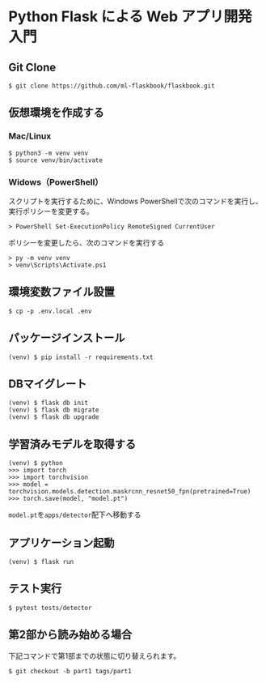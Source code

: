 # Python Flask による Web アプリ開発入門
## Git Clone

```
$ git clone https://github.com/ml-flaskbook/flaskbook.git
```

## 仮想環境を作成する

### Mac/Linux

```
$ python3 -m venv venv
$ source venv/bin/activate
```

### Widows（PowerShell）

スクリプトを実行するために、Windows PowerShellで次のコマンドを実行し、実行ポリシーを変更する。

```
> PowerShell Set-ExecutionPolicy RemoteSigned CurrentUser
```

ポリシーを変更したら、次のコマンドを実行する

```
> py -m venv venv
> venv\Scripts\Activate.ps1
```

## 環境変数ファイル設置

```
$ cp -p .env.local .env
```

## パッケージインストール

```
(venv) $ pip install -r requirements.txt
```

## DBマイグレート

```
(venv) $ flask db init
(venv) $ flask db migrate
(venv) $ flask db upgrade
```

## 学習済みモデルを取得する

```
(venv) $ python
>>> import torch
>>> import torchvision
>>> model = torchvision.models.detection.maskrcnn_resnet50_fpn(pretrained=True)
>>> torch.save(model, "model.pt")
```

`model.pt`を`apps/detector`配下へ移動する

## アプリケーション起動

```
(venv) $ flask run
```

## テスト実行

```
$ pytest tests/detector
```

## 第2部から読み始める場合

下記コマンドで第1部までの状態に切り替えられます。

```
$ git checkout -b part1 tags/part1
```